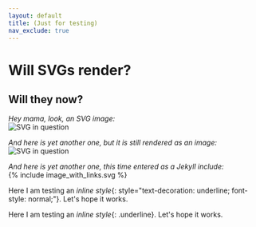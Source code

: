 ```yaml
---
layout: default
title: (Just for testing)
nav_exclude: true
---
```


# Will SVGs render?

## Will they now?  
  
*Hey mama, look, an SVG image:*  
![SVG in question](/assets/images/Test.svg)

*And here is yet another one, but it is still rendered as an image:*  
![SVG in question](/assets/images/test_from_diagrams_app.svg)

*And here is yet another one, this time entered as a Jekyll include:*  
{% include image_with_links.svg %}

Here I am testing an *inline style*{: style="text-decoration: underline; font-style: normal;"}. Let's hope it works.

Here I am testing an *inline style*{: .underline}. Let's hope it works.